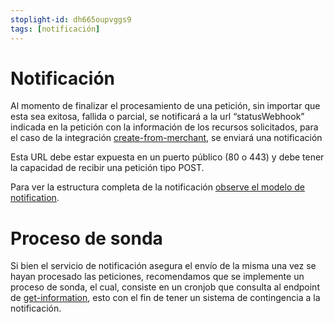 ```yaml
---
stoplight-id: dh665oupvggs9
tags: [notificación]
---
```


# Notificación

Al momento de finalizar el procesamiento de una petición, sin importar que esta sea exitosa, fallida o parcial, se notificará a la url “statusWebhook” indicada en la petición con la información de los recursos solicitados, para el caso de la integración [create-from-merchant](kubrick-reborn.json/paths/~1api~1integration~1create/post), se enviará una notificación 

Esta URL debe estar expuesta en un puerto público (80 o 443) y debe tener la capacidad de recibir una petición tipo POST.

Para ver la estructura completa de la notificación [observe el modelo de notification](kubrick-reborn.json/components/schemas/notification).

# Proceso de sonda

Si bien el servicio de notificación asegura el envío de la misma una vez se hayan procesado las peticiones, recomendamos que se implemente un proceso de sonda, el cual, consiste en un cronjob que consulta al endpoint de [get-information](kubrick-reborn.json/paths/~1api~1integration~1get-information~1{integrationId}/post), esto con el fin de tener un sistema de contingencia a la notificación.
